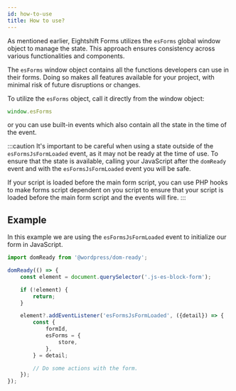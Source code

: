 ```yaml
---
id: how-to-use
title: How to use?
---
```


As mentioned earlier, Eightshift Forms utilizes the `esForms` global window object to manage the state. This approach ensures consistency across various functionalities and components. 

The `esForms` window object contains all the functions developers can use in their forms. Doing so makes all features available for your project, with minimal risk of future disruptions or changes.

To utilize the `esForms` object, call it directly from the window object:

```js	
window.esForms
```

or you can use built-in events which also contain all the state in the time of the event.

:::caution
It's important to be careful when using a state outside of the `esFormsJsFormLoaded` event, as it may not be ready at the time of use. To ensure that the state is available, calling your JavaScript after the `domReady` event and with the `esFormsJsFormLoaded` event you will be safe.

If your script is loaded before the main form script, you can use PHP hooks to make forms script dependent on you script to ensure that your script is loaded before the main form script and the events will fire.
:::

## Example

In this example we are using the `esFormsJsFormLoaded` event to initialize our form in JavaScript. 

```js
import domReady from '@wordpress/dom-ready';

domReady(() => {
	const element = document.querySelector('.js-es-block-form');

	if (!element) {
		return;
	}

	element?.addEventListener('esFormsJsFormLoaded', ({detail}) => {
		const {
			formId,
			esForms = {
				store,
			},
		} = detail;

		// Do some actions with the form.
	});
});
```
